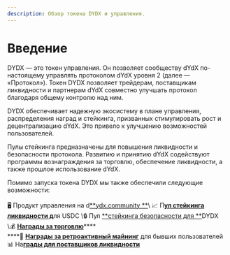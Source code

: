 ```yaml
---
description: Обзор токена DYDX и управления.
---
```


# Введение

DYDX — это токен управления. Он позволяет сообществу dYdX по-настоящему управлять протоколом dYdX уровня 2 (далее — «Протокол»). Токен DYDX позволяет трейдерам, поставщикам ликвидности и партнерам dYdX совместно улучшать протокол благодаря общему контролю над ним.

DYDX обеспечивает надежную экосистему в плане управления, распределения наград и стейкинга, призванных стимулировать рост и децентрализацию dYdX. Это привело к улучшению возможностей пользователей.

Пулы стейкинга предназначены для повышения ликвидности и безопасности протокола. Развитию и принятию dYdX содействуют программы вознаграждения за торговлю, обеспечение ликвидности, а также прошлое использование dYdX.

Помимо запуска токена DYDX мы также обеспечили следующие возможности:\
\
 🖥️ Продукт управления на d[**ydx.community
**](https://dydx.community)\ 📈 П[**ул стейкинга ликвидности д**](staking-pools/liquidity-staking-pool.md)ля USDC
 \🔒 Пул [**стейкинга безопасности для **](staking-pools/safety-staking-pool.md)DYDX
 \💰 [**Награды за торговлю**](rewards/trading-rewards.md)****\
 ****💸 [**Награды за ретроактивный майнинг**](rewards/retroactive-mining-rewards.md) для бывших пользователей\
 📊 На[**грады для поставщиков ликвидности**](rewards/liquidity-provider-rewards.md)
